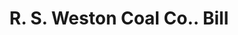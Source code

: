---
doi: 10.7916/D8RF7648
date_other: '1925'
date_other_textual: '1925'
form: printed ephemera
genre:
- Invoices
name:
- R. S. Weston Coal Co.
object_in_context_url: https://biggert.cul.columbia.edu/items/view/ave_biggert_01210
subject_hierarchical_geographic:
- Syracuse, New York, United States
subject_name:
- R. S. Weston Coal Co.
title: R. S. Weston Coal Co.. Bill
sort_title: R. S. Weston Coal Co.. Bill
call_number: ave_biggert_01210
coordinates:
- 43.04694444444444,-76.14444444444445
pid: ave_biggert_01210
identifiers: ave_biggert_01210
canvas_id: ldpd:396473
permalink: "/items/ave_biggert_01210/"
layout: iiif-image-page
---